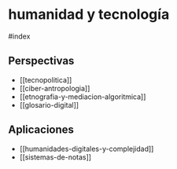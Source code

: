 # humanidad y tecnología
#index

## Perspectivas

- [[tecnopolitica]]
- [[ciber-antropologia]]
- [[etnografia-y-mediacion-algoritmica]]
- [[glosario-digital]]

## Aplicaciones

- [[humanidades-digitales-y-complejidad]]
- [[sistemas-de-notas]]
